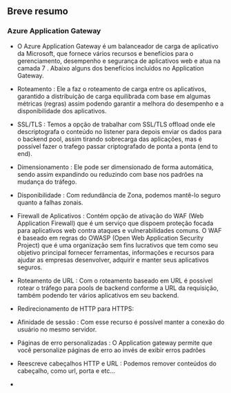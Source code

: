 ## Breve resumo

### Azure Application Gateway

* O Azure Application Gateway é um balanceador de carga de aplicativo da Microsoft, que fornece vários recursos e benefícios para o gerenciamento, desempenho e segurança de aplicativos web e  atua na camada 7 . Abaixo alguns dos benefícios incluídos no Application Gateway.

* Roteamento : Ele a faz o roteamento de carga entre os aplicativos, garantido a distribuição de carga equilibrada com base em algumas métricas (regras) assim podendo garantir a melhora do desempenho e a disponibilidade dos aplicativos.
* SSL/TLS : Temos a opção de trabalhar com SSL/TLS offload onde ele descriptografa o conteúdo no listener para depois enviar os dados para o backend pool, assim tirando sobrecarga das aplicações, mas é possível fazer o trafego passar criptografado de ponta a ponta (end to end).
* Dimensionamento : Ele pode ser dimensionado de forma automática, sendo assim expandindo ou reduzindo com base nos padrões na mudança do tráfego.
* Disponibilidade : Com redundância de Zona, podemos mantê-lo seguro quanto a falhas zonais.
* Firewall de Aplicativos : Contém opção de ativação do WAF (Web Application Firewall) que é um serviço que dispoem proteção focada para aplicativos web contra ataques e vulnerabilidades comuns. O WAF é baseado em regras do OWASP (Open Web Application Security Project) que é uma organização sem fins lucrativos que tem como seu objetivo principal fornecer ferramentas, informações e recursos para ajudar as empresas desenvolver, adquirir e manter seus aplicativos seguros.
* Roteamento de URL : Com o roteamento baseado em URL é possível rotear o tráfego para pools de backend conforme a URL da requisição, também podendo ter vários aplicativos em seu backend.
* Redirecionamento de HTTP para HTTPS: 
* Afinidade de sessão : Com esse recurso é possível manter a conexão do usuário no mesmo servidor.
* Páginas de erro personalizadas : O Application gateway permite que você personalize páginas de erro ao invés de exibir erros padrões
* Reescreve cabeçalhos HTTP e URL : Podemos remover conteúdos do cabeçalho, como url, porta e etc... 
* 